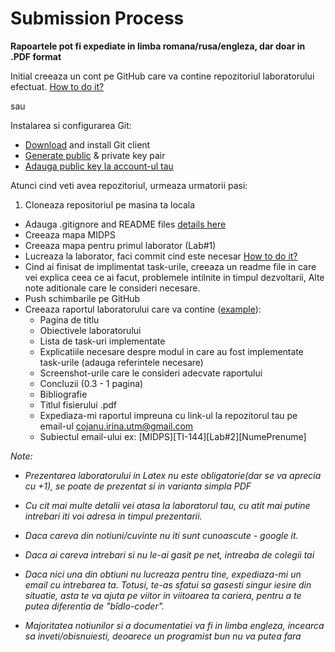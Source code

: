 # Submission Process

**Rapoartele pot fi expediate in limba romana/rusa/engleza, dar doar in .PDF format**

Initial creeaza un cont pe GitHub care va contine repozitoriul laboratorului efectuat. 
[How to do it?](http://git-scm.com/documentation)

sau

Instalarea si configurarea Git:
   * [Download](http://git-scm.com/) and install Git client
   * [Generate public](https://help.github.com/articles/generating-ssh-keys) & private key pair
   * [Adauga public key la account-ul tau](http://www.wikihow.com/Add-SSH-Public-Keys-on-GitHub)

Atunci cind veti avea repozitoriul, urmeaza urmatorii pasi:

1. Cloneaza repositoriul pe masina ta locala
* Adauga .gitignore and README files [details here](http://git-scm.com/book/en/v2/Git-Basics-Recording-Changes-to-the-Repository#Ignoring-Files)
* Creeaza mapa MIDPS
* Creeaza mapa pentru primul laborator (Lab#1)
* Lucreaza la laborator, faci commit cind este necesar [How to do it?](https://help.github.com/articles/adding-a-file-to-a-repository-from-the-command-line/)
* Cind ai finisat de implimentat task-urile, creeaza un readme file in care vei explica ceea ce ai facut, problemele intilnite in timpul dezvoltarii,
Alte note aditionale care le consideri necesare.
* Push schimbarile pe GitHub
* Creeaza raportul laboratorului care va contine ([example](https://github.com/TUM-FAF/WP2/tree/master/TEX%20template)):
  * Pagina de titlu
  * Obiectivele laboratorului
  * Lista de task-uri implementate
  * Explicatiile necesare despre modul in care au fost implementate task-urile (adauga referintele necesare)
  * Screenshot-urile care le consideri adecvate raportului
  * Concluzii (0.3 - 1 pagina)
  * Bibliografie 
  * Titlul fisierului .pdf 
  * Expediaza-mi raportul impreuna cu link-ul la repozitorul tau pe email-ul cojanu.irina.utm@gmail.com 
  * Subiectul email-ului ex: [MIDPS][TI-144][Lab#2][NumePrenume]

_Note:_
  * _Prezentarea laboratorului in Latex nu este obligatorie(dar se va aprecia cu +1), se poate de prezentat si in varianta simpla PDF_
  
  * _Cu cit mai multe detalii vei atasa la laboratorul tau, cu atit mai putine intrebari iti voi adresa in timpul prezentarii._

  * _Daca careva din notiuni/cuvinte nu iti sunt cunoascute - google it._

  * _Daca ai careva intrebari si nu le-ai gasit pe net, intreaba de colegii tai_

  * _Daca nici una din obtiuni nu lucreaza pentru tine, expediaza-mi un email cu intrebarea ta. Totusi, te-as sfatui sa gasesti singur iesire din situatie,
  asta te va ajuta pe viitor in viitoarea ta cariera, pentru a te putea diferentia de "bîdlo-coder"._
  
  * _Majoritatea notiunilor si a documentatiei va fi in limba engleza, incearca sa inveti/obisnuiesti, deoarece un programist bun nu va putea fara_


